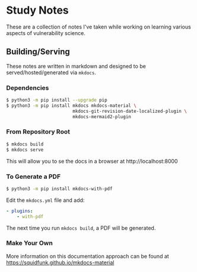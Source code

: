 # Study Notes

These are a collection of notes I've taken while working on learning various aspects of vulnerability science.

## Building/Serving

These notes are written in markdown and designed to be served/hosted/generated via `mkdocs`.

### Dependencies

```bash
$ python3 -m pip install --upgrade pip
$ python3 -m pip install mkdocs mkdocs-material \
                         mkdocs-git-revision-date-localized-plugin \
                         mkdocs-mermaid2-plugin
```

### From Repository Root

```bash
$ mkdocs build
$ mkdocs serve
```

This will allow you to se the docs in a browser at http://localhost:8000

### To Generate a PDF

```bash
$ python3 -m pip install mkdocs-with-pdf
```

Edit the `mkdocs.yml` file and add:

```yaml
- plugins:
    - with-pdf
```

The next time you run `mkdocs build`, a PDF will be generated.


### Make Your Own

More information on this documentation approach can be found at https://squidfunk.github.io/mkdocs-material


